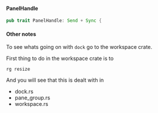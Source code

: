 
#### PanelHandle

```rust
pub trait PanelHandle: Send + Sync {
```

#### Other notes

To see whats going on with `dock` go to the workspace crate.

First thing to do in the workspace crate is to

```
rg resize
```

And you will see that this is dealt with in

- dock.rs
- pane_group.rs
- workspace.rs
